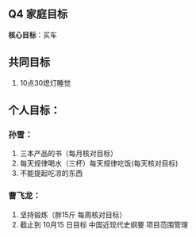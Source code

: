 ## Q4  家庭目标

**核心目标**：买车

## 共同目标

1. 10点30熄灯睡觉

## 个人目标：

### 孙雪：

1. 三本产品的书（每月核对目标）
2. 每天规律喝水（三杯）每天规律吃饭(每天核对目标)
3. 不能提起吃凉的东西 

### 曹飞龙：

1. 坚持锻炼（胖15斤 每周核对目标）
2. 截止到 10月15 日目标 中国近现代史纲要  项目范围管理
